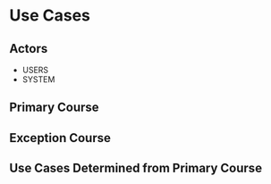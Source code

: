 Use Cases
===============

Actors
---------------

- USERS
- SYSTEM
  
Primary Course
----------------



Exception Course
----------------


Use Cases Determined from Primary Course
---------------
